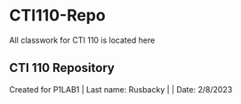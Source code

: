 # CTI110-Repo
All classwork for CTI 110 is located here
## CTI 110 Repository
Created for P1LAB1 |
Last name: Rusbacky |
| Date: 2/8/2023
